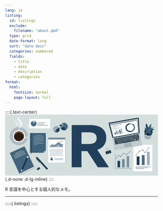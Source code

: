 ```yaml
---
lang: ja
listing: 
  id: listings
  exclude:
    filename: "about.qmd"
  type: grid
  date-format: long
  sort: "date desc"
  categories: numbered
  fields: 
    - title
    - date
    - description
    - categories
format: 
  html: 
    fontsize: normal
    page-layout: full
---
```





::::{.text-center}
![](../images/memoRandum_header.png){.d-none .d-lg-inline}
::::

R 言語を中心とする個人的なメモ。

-----

:::::{.listings}
:::::
